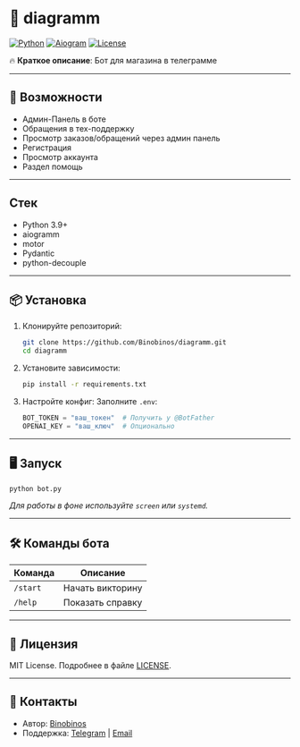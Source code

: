 # 📌 diagramm

[![Python](https://img.shields.io/badge/Python-3.9+-blue.svg)](https://www.python.org/)
[![Aiogram](https://img.shields.io/badge/Aiogram-3.x-green.svg)](https://docs.aiogram.dev/)
[![License](https://img.shields.io/badge/License-MIT-yellow.svg)](https://opensource.org/licenses/MIT)

🔥 **Краткое описание**: Бот для магазина в телеграмме

---

## 🚀 Возможности
- Админ-Панель в боте
- Обращения в тех-поддержку
- Просмотр заказов/обращений через админ панель
- Регистрация
- Просмотр аккаунта
- Раздел помощь
---

## Стек
- Python 3.9+
- aiogramm
- motor
- Pydantic
- python-decouple

---

## 📦 Установка
1. Клонируйте репозиторий:
   ```bash
   git clone https://github.com/Binobinos/diagramm.git
   cd diagramm
   ```
2. Установите зависимости:
   ```bash
   pip install -r requirements.txt
   ```
3. Настройте конфиг:
   Заполните `.env`:
   ```python
   BOT_TOKEN = "ваш_токен"  # Получить у @BotFather
   OPENAI_KEY = "ваш_ключ"  # Опционально
   ```

---

## 🖥 Запуск
```bash
python bot.py
```
*Для работы в фоне используйте `screen` или `systemd`.*

---

## 🛠 Команды бота
| Команда | Описание |
|---------|----------|
| `/start` | Начать викторину |
| `/help` | Показать справку |

---


## 📜 Лицензия
MIT License. Подробнее в файле [LICENSE](LICENSE).

---

## 📮 Контакты
- Автор: [Binobinos](https://github.com/Binobinos)
- Поддержка: [Telegram](https://t.me/binobinos) | [Email](mailto:binobinos.dev@gmail.com)
